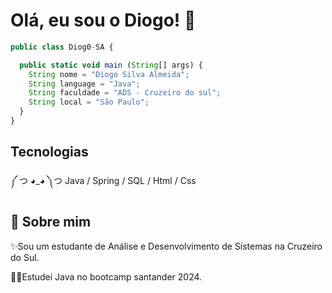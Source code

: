 # Olá, eu sou o Diogo! 👋

```js
public class Diog0-SA {

  public static void main (String[] args) {
    String nome = "Diogo Silva Almeida";
    String language = "Java";
    String faculdade = "ADS - Cruzeiro do sul";
    String local = "São Paulo";
  }
}

```
## Tecnologias
༼ つ ◕_◕ ༽つ Java / Spring / SQL / Html / Css 



## 🚀 Sobre mim
✨Sou um estudante de Análise e Desenvolvimento de Sistemas na Cruzeiro do Sul. 

👩‍💻Estudei Java no bootcamp santander 2024.
